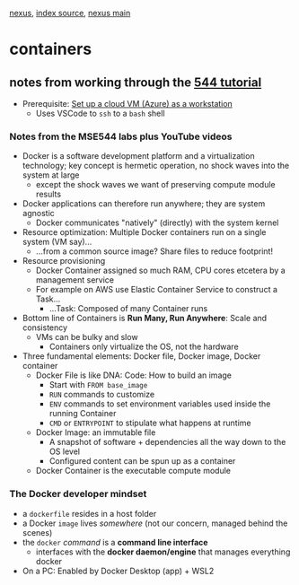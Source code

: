 [nexus](https://robfatland.github.io/nexus), [index source](https://github.com/robfatland/nexus/blob/gh-pages/index.md), 
[nexus main](https://github.com/robfatland/nexus/tree/main)


# containers


## notes from working through the [544 tutorial](https://naclomi.github.io/containers-tutorial/)


- Prerequisite: [Set up a cloud VM (Azure) as a workstation](https://cloudbank-project.github.io/az-serverless-tutorial/workstation/)
    - Uses VSCode to `ssh` to a `bash` shell
 


### Notes from the MSE544 labs plus YouTube videos


* Docker is a software development platform and a virtualization technology; key concept is hermetic operation, no shock waves into the system at large
    * except the shock waves we want of preserving compute module results
* Docker applications can therefore run anywhere; they are system agnostic
    * Docker communicates "natively" (directly) with the system kernel
* Resource optimization: Multiple Docker containers run on a single system (VM say)...
    * ...from a common source image? Share files to reduce footprint!
* Resource provisioning
    * Docker Container assigned so much RAM, CPU cores etcetera by a management service
    * For example on AWS use Elastic Container Service to construct a Task...
        * ...Task: Composed of many Container runs
* Bottom line of Containers is **Run Many, Run Anywhere**: Scale and consistency
    * VMs can be bulky and slow
        * Containers only virtualize the OS, not the hardware
* Three fundamental elements: Docker file, Docker image, Docker container
    - Docker File is like DNA: Code: How to build an image 
        - Start with `FROM base_image`
        - `RUN` commands to customize 
        - `ENV` commands to set environment variables used inside the running Container
        - `CMD` or `ENTRYPOINT` to stipulate what happens at runtime
    - Docker Image: an immutable file
        - A snapshot of software + dependencies all the way down to the OS level
        - Configured content can be spun up as a container
    - Docker Container is the executable compute module
    

### The Docker developer mindset


- a `dockerfile` resides in a host folder
- a Docker `image` lives *somewhere* (not our concern, managed behind the scenes)
- the `docker` *command* is a **command line interface**
    - interfaces with the **docker daemon/engine**  that manages everything docker
- On a PC: Enabled by Docker Desktop (app) + WSL2


